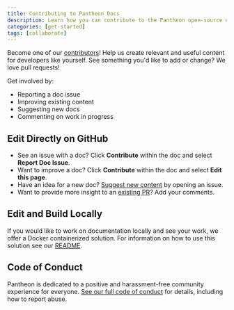 ```yaml
---
title: Contributing to Pantheon Docs
description: Learn how you can contribute to the Pantheon open-source documentation project on GitHub.
categories: [get-started]
tags: [collaborate]
---
```

Become one of our [contributors](/contributors)! Help us create relevant and useful content for developers like yourself. See something you'd like to add or change? We love pull requests!

Get involved by:

- Reporting a doc issue
- Improving existing content
- Suggesting new docs
- Commenting on work in progress

## Edit Directly on GitHub

- See an issue with a doc? Click **Contribute** within the doc and select **Report Doc Issue**.
- Want to improve a doc? Click **Contribute** within the doc and select **Edit this page**.
- Have an idea for a new doc? [Suggest new content](https://github.com/pantheon-systems/documentation/issues/new?title=New%20Doc%20Proposal%20&body=Priority%20(Low‚%20Medium‚%20High)%3A%0A%0A%23%23%20Title%0A%0A%0A%23%23%20Description%0A%0A%0A%23%23%20Outline%0A%0A%0A%23%23%20Expected%20Audience%0A%0A%0A%23%23%20Path%0A(e.g.%20%60source%2Fdocs%2Farticles%2Fsites%2Fcode%60%20or%20%60source%2Fdocs%2Farticles%2Fwordpress%60)&labels=new%20doc) by opening an issue.
- Want to provide more insight to an [existing PR](https://github.com/pantheon-systems/documentation/pulls)? Add your comments.

## Edit and Build Locally

If you would like to work on documentation locally and see your work, we offer a Docker containerized solution. For information on how to use this solution see our [README](https://github.com/pantheon-systems/documentation#local-setup-optional).

## Code of Conduct

Pantheon is dedicated to a positive and harassment-free community experience for everyone. [See our full code of conduct](/code-of-conduct) for details, including how to report abuse.
